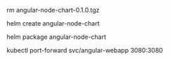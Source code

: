 rm angular-node-chart-0.1.0.tgz

helm create angular-node-chart

helm package angular-node-chart

kubectl port-forward svc/angular-webapp 3080:3080  